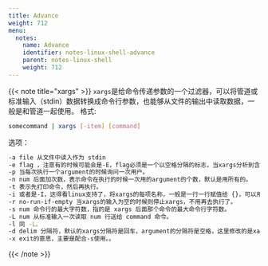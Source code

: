 ```yaml
---
title: Advance
weight: 712
menu:
  notes:
    name: Advance
    identifier: notes-linux-shell-advance
    parent: notes-linux-shell
    weight: 712
---
```


<!-- Advance Command -->


{{< note title="xargs" >}}
`xargs`是给命令传递参数的一个过滤器，可以将管道或标准输入（stdin）数据转换成命令行参数，也能够从文件的输出中读取数据，一般是和管道一起使用。
格式:
```bash
somecommand | xargs [-item] [command]
```
选项：
```bash
-a file 从文件中读入作为 stdin
-e flag ，注意有的时候可能会是-E，flag必须是一个以空格分隔的标志，当xargs分析到含有flag这个标志的时候就停止。
-p 当每次执行一个argument的时候询问一次用户。
-n num 后面加次数，表示命令在执行的时候一次用的argument的个数，默认是用所有的。
-t 表示先打印命令，然后再执行。
-i 或者是-I，这得看linux支持了，将xargs的每项名称，一般是一行一行赋值给 {}，可以用 {} 代替。
-r no-run-if-empty 当xargs的输入为空的时候则停止xargs，不用再去执行了。
-s num 命令行的最大字符数，指的是 xargs 后面那个命令的最大命令行字符数。
-L num 从标准输入一次读取 num 行送给 command 命令。
-l 同 -L。
-d delim 分隔符，默认的xargs分隔符是回车，argument的分隔符是空格，这里修改的是xargs的分隔符。
-x exit的意思，主要是配合-s使用。。
```
{{< /note >}}
